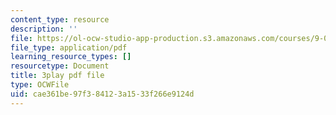 ```yaml
---
content_type: resource
description: ''
file: https://ol-ocw-studio-app-production.s3.amazonaws.com/courses/9-00sc-introduction-to-psychology-fall-2011/cae361be97f384123a1533f266e9124d_v4ur5mna060.pdf
file_type: application/pdf
learning_resource_types: []
resourcetype: Document
title: 3play pdf file
type: OCWFile
uid: cae361be-97f3-8412-3a15-33f266e9124d
---
```

